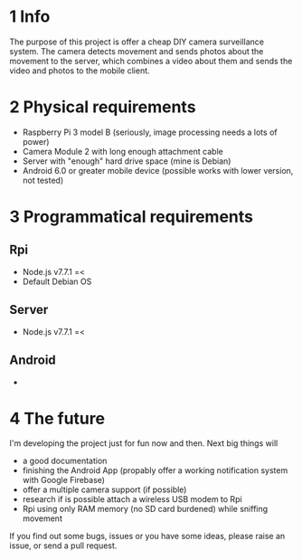 # 1 Info
The purpose of this project is offer a cheap DIY camera surveillance system. The camera detects movement and sends photos about the movement to the server, which combines a video about them and sends the video and photos to the mobile client.

# 2 Physical requirements
* Raspberry Pi 3 model B (seriously, image processing needs a lots of power)
* Camera Module 2 with long enough attachment cable
* Server with "enough" hard drive space (mine is Debian)
* Android 6.0 or greater mobile device (possible works with lower version, not tested)

# 3 Programmatical requirements
## Rpi
* Node.js v7.7.1 =<
* Default Debian OS
## Server
* Node.js v7.7.1 =<
## Android
-

# 4 The future
I'm developing the project just for fun now and then. Next big things will 
* a good documentation 
* finishing the Android App (propably offer a working notification system with Google Firebase)
* offer a multiple camera support (if possible)
* research if is possible attach a wireless USB modem to Rpi
* Rpi using only RAM memory (no SD card burdened) while sniffing movement

If you find out some bugs, issues or you have some ideas, please raise an issue, or send a pull request.
